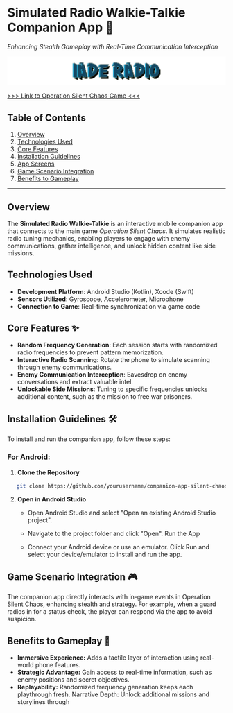 # Simulated Radio Walkie-Talkie Companion App 📱  
*Enhancing Stealth Gameplay with Real-Time Communication Interception*  

![Companion App Logo](radio-title.png)  

[>>> Link to Operation Silent Chaos Game <<<](https://github.com/mauricedolibois/multiplatformproject)

## Table of Contents  
1. [Overview](#overview)  
2. [Technologies Used](#technologies-used)  
3. [Core Features](#core-features)  
4. [Installation Guidelines](#installation-guidelines)  
5. [App Screens](#app-screens)  
6. [Game Scenario Integration](#game-scenario-integration)  
7. [Benefits to Gameplay](#benefits-to-gameplay)  


---

## Overview  
The **Simulated Radio Walkie-Talkie** is an interactive mobile companion app that connects to the main game *Operation Silent Chaos*. It simulates realistic radio tuning mechanics, enabling players to engage with enemy communications, gather intelligence, and unlock hidden content like side missions.  

## Technologies Used  
- **Development Platform**: Android Studio (Kotlin), Xcode (Swift)  
- **Sensors Utilized**: Gyroscope, Accelerometer, Microphone  
- **Connection to Game**: Real-time synchronization via game code  

## Core Features ✨  
- **Random Frequency Generation**: Each session starts with randomized radio frequencies to prevent pattern memorization.  
- **Interactive Radio Scanning**: Rotate the phone to simulate scanning through enemy communications.  
- **Enemy Communication Interception**: Eavesdrop on enemy conversations and extract valuable intel.  
- **Unlockable Side Missions**: Tuning to specific frequencies unlocks additional content, such as the mission to free war prisoners.  

## Installation Guidelines 🛠️  
To install and run the companion app, follow these steps:

### For Android:
1. **Clone the Repository**  
   
```bash
   git clone https://github.com/yourusername/companion-app-silent-chaos.git 
   ```

2. **Open in Android Studio**

    - Open Android Studio and select "Open an existing Android Studio project".

    - Navigate to the project folder and click "Open".
Run the App

    - Connect your Android device or use an emulator.
Click Run and select your device/emulator to install and run the app.

## Game Scenario Integration 🎮
The companion app directly interacts with in-game events in Operation Silent Chaos, enhancing stealth and strategy. For example, when a guard radios in for a status check, the player can respond via the app to avoid suspicion.

## Benefits to Gameplay 🎯
- **Immersive Experience:** Adds a tactile layer of interaction using real-world phone features.
- **Strategic Advantage:** Gain access to real-time information, such as enemy positions and secret objectives.
- **Replayability:** Randomized frequency generation keeps each playthrough fresh.
Narrative Depth: Unlock additional missions and storylines through
